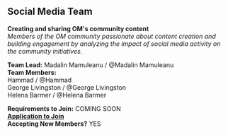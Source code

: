 ## Social Media Team
**Creating and sharing OM's community content**<br>
*Members of the OM community passionate about content creation and building engagement by analyzing the impact of social media activity on the community initiatives.*<br>

**Team Lead:**  Madalin Mamuleanu  /  @Madalin Mamuleanu<br>
**Team Members:**<br>
Hammad  /  @Hammad<br>
George Livingston  /  @George Livingston<br>
Helena Barmer  /  @Helena Barmer<br>

**Requirements to Join:** COMING SOON<br>
[**Application to Join**](https://forms.gle/TLyc8FYVmthsmkV66)<br>
**Accepting New Members?** YES
